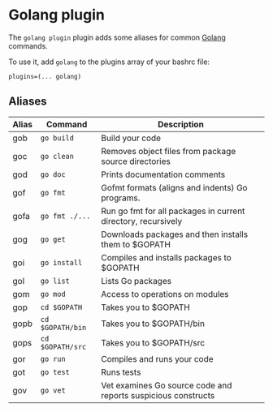 # Golang plugin

The `golang plugin` plugin adds some aliases for common
[Golang](https://golang.org/) commands.

To use it, add `golang` to the plugins array of your bashrc file:

```
plugins=(... golang)
```

## Aliases

| Alias | Command          | Description                                                   |
| ----- | ---------------- | ------------------------------------------------------------- |
| gob   | `go build`       | Build your code                                               |
| goc   | `go clean`       | Removes object files from package source directories          |
| god   | `go doc`         | Prints documentation comments                                 |
| gof   | `go fmt`         | Gofmt formats (aligns and indents) Go programs.               |
| gofa  | `go fmt ./...`   | Run go fmt for all packages in current directory, recursively |
| gog   | `go get`         | Downloads packages and then installs them to $GOPATH          |
| goi   | `go install`     | Compiles and installs packages to $GOPATH                     |
| gol   | `go list`        | Lists Go packages                                             |
| gom   | `go mod`         | Access to operations on modules                               |
| gop   | `cd $GOPATH`     | Takes you to $GOPATH                                          |
| gopb  | `cd $GOPATH/bin` | Takes you to $GOPATH/bin                                      |
| gops  | `cd $GOPATH/src` | Takes you to $GOPATH/src                                      |
| gor   | `go run`         | Compiles and runs your code                                   |
| got   | `go test`        | Runs tests                                                    |
| gov   | `go vet`         | Vet examines Go source code and reports suspicious constructs |
